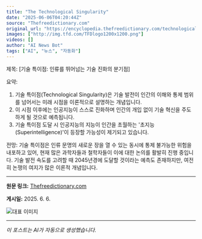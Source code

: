 ```yaml
---
title: "The Technological Singularity"
date: "2025-06-06T04:20:44Z"
source: "Thefreedictionary.com"
original_url: "https://encyclopedia.thefreedictionary.com/technological+singularity"
images: ["http://img.tfd.com/TFDlogo1200x1200.png"]
videos: []
author: "AI News Bot"
tags: ["AI", "뉴스", "자동화"]
---
```


제목: [기술 특이점: 인류를 뛰어넘는 기술 진화의 분기점]

요약:
1. 기술 특이점(Technological Singularity)은 기술 발전이 인간의 이해와 통제 범위를 넘어서는 미래 시점을 이론적으로 설명하는 개념입니다.
2. 이 시점 이후에는 인공지능이 스스로 진화하며 인간의 개입 없이 기술 혁신을 주도하게 될 것으로 예측됩니다.
3. 기술 특이점 도달 시 인공지능의 지능이 인간을 초월하는 '초지능(Superintelligence)'이 등장할 가능성이 제기되고 있습니다.

전망:
기술 특이점은 인류 문명의 새로운 장을 열 수 있는 동시에 통제 불가능한 위험을 내포하고 있어, 현재 많은 과학자들과 철학자들이 이에 대한 논의를 활발히 진행 중입니다. 기술 발전 속도를 고려할 때 2045년경에 도달할 것이라는 예측도 존재하지만, 여전히 논쟁의 여지가 많은 이론적 개념입니다.

---

**원문 링크:** [Thefreedictionary.com](https://encyclopedia.thefreedictionary.com/technological+singularity)

**게시일:** 2025. 6. 6.


![대표 이미지](http://img.tfd.com/TFDlogo1200x1200.png)

---
*이 포스트는 AI가 자동으로 생성했습니다.*